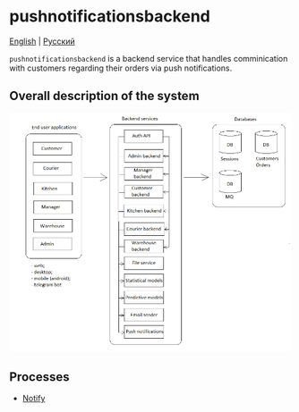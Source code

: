 # pushnotificationsbackend

[English](pushnotificationsbackend.md) | [Русский](pushnotificationsbackend.ru.md)

`pushnotificationsbackend` is a backend service that handles comminication with customers regarding their orders via push notifications.

## Overall description of the system 

![system_overall](../img/system_overall.png)

## Processes 

- [Notify](../processes/pushnotificationsbackend/notify.md)
